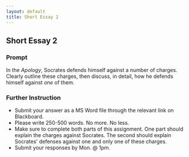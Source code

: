 ```yaml
---
layout: default
title: Short Essay 2
---
```


## Short Essay 2


### Prompt

In the *Apology*, Socrates defends himself against a number of charges. Clearly outline these charges, then discuss, in detail, how he defends himself against *one* of them. 

### Further Instruction 

+ Submit your answer as a MS Word file through the relevant link on Blackboard. 
+ Please write 250-500 words. No more. No less. 
+ Make sure to complete both parts of this assignment. One part should explain the charges against Socrates. The second should explain Socrates' defenses against one and only one of these charges. 
+ Submit your responses by Mon. @ 1pm. 

 

